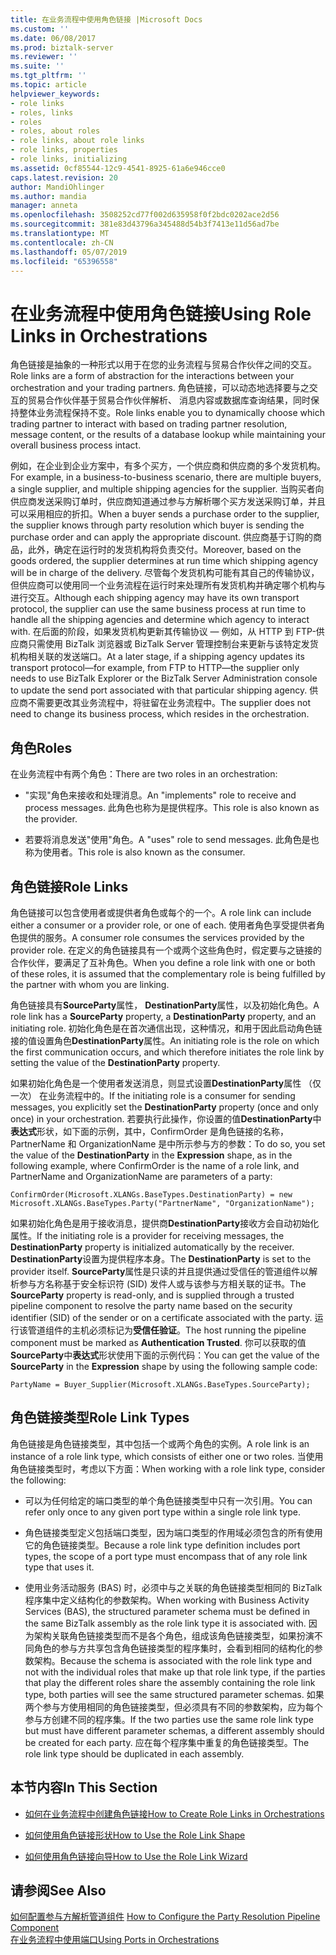 ```yaml
---
title: 在业务流程中使用角色链接 |Microsoft Docs
ms.custom: ''
ms.date: 06/08/2017
ms.prod: biztalk-server
ms.reviewer: ''
ms.suite: ''
ms.tgt_pltfrm: ''
ms.topic: article
helpviewer_keywords:
- role links
- roles, links
- roles
- roles, about roles
- role links, about role links
- role links, properties
- role links, initializing
ms.assetid: 0cf85544-12c9-4541-8925-61a6e946cce0
caps.latest.revision: 20
author: MandiOhlinger
ms.author: mandia
manager: anneta
ms.openlocfilehash: 3508252cd77f002d635958f0f2bdc0202ace2d56
ms.sourcegitcommit: 381e83d43796a345488d54b3f7413e11d56ad7be
ms.translationtype: MT
ms.contentlocale: zh-CN
ms.lasthandoff: 05/07/2019
ms.locfileid: "65396558"
---
```

# <a name="using-role-links-in-orchestrations"></a><span data-ttu-id="d25e5-102">在业务流程中使用角色链接</span><span class="sxs-lookup"><span data-stu-id="d25e5-102">Using Role Links in Orchestrations</span></span>
<span data-ttu-id="d25e5-103">角色链接是抽象的一种形式以用于在您的业务流程与贸易合作伙伴之间的交互。</span><span class="sxs-lookup"><span data-stu-id="d25e5-103">Role links are a form of abstraction for the interactions between your orchestration and your trading partners.</span></span> <span data-ttu-id="d25e5-104">角色链接，可以动态地选择要与之交互的贸易合作伙伴基于贸易合作伙伴解析、 消息内容或数据库查询结果，同时保持整体业务流程保持不变。</span><span class="sxs-lookup"><span data-stu-id="d25e5-104">Role links enable you to dynamically choose which trading partner to interact with based on trading partner resolution, message content, or the results of a database lookup while maintaining your overall business process intact.</span></span>  
  
 <span data-ttu-id="d25e5-105">例如，在企业到企业方案中，有多个买方，一个供应商和供应商的多个发货机构。</span><span class="sxs-lookup"><span data-stu-id="d25e5-105">For example, in a business-to-business scenario, there are multiple buyers, a single supplier, and multiple shipping agencies for the supplier.</span></span> <span data-ttu-id="d25e5-106">当购买者向供应商发送采购订单时，供应商知道通过参与方解析哪个买方发送采购订单，并且可以采用相应的折扣。</span><span class="sxs-lookup"><span data-stu-id="d25e5-106">When a buyer sends a purchase order to the supplier, the supplier knows through party resolution which buyer is sending the purchase order and can apply the appropriate discount.</span></span> <span data-ttu-id="d25e5-107">供应商基于订购的商品，此外，确定在运行时的发货机构将负责交付。</span><span class="sxs-lookup"><span data-stu-id="d25e5-107">Moreover, based on the goods ordered, the supplier determines at run time which shipping agency will be in charge of the delivery.</span></span> <span data-ttu-id="d25e5-108">尽管每个发货机构可能有其自己的传输协议，但供应商可以使用同一个业务流程在运行时来处理所有发货机构并确定哪个机构与进行交互。</span><span class="sxs-lookup"><span data-stu-id="d25e5-108">Although each shipping agency may have its own transport protocol, the supplier can use the same business process at run time to handle all the shipping agencies and determine which agency to interact with.</span></span> <span data-ttu-id="d25e5-109">在后面的阶段，如果发货机构更新其传输协议 — 例如，从 HTTP 到 FTP-供应商只需使用 BizTalk 浏览器或 BizTalk Server 管理控制台来更新与该特定发货机构相关联的发送端口。</span><span class="sxs-lookup"><span data-stu-id="d25e5-109">At a later stage, if a shipping agency updates its transport protocol—for example, from FTP to HTTP—the supplier only needs to use BizTalk Explorer or the BizTalk Server Administration console to update the send port associated with that particular shipping agency.</span></span> <span data-ttu-id="d25e5-110">供应商不需要更改其业务流程中，将驻留在业务流程中。</span><span class="sxs-lookup"><span data-stu-id="d25e5-110">The supplier does not need to change its business process, which resides in the orchestration.</span></span>  
  
## <a name="roles"></a><span data-ttu-id="d25e5-111">角色</span><span class="sxs-lookup"><span data-stu-id="d25e5-111">Roles</span></span>  
 <span data-ttu-id="d25e5-112">在业务流程中有两个角色：</span><span class="sxs-lookup"><span data-stu-id="d25e5-112">There are two roles in an orchestration:</span></span>  
  
-   <span data-ttu-id="d25e5-113">"实现"角色来接收和处理消息。</span><span class="sxs-lookup"><span data-stu-id="d25e5-113">An "implements" role to receive and process messages.</span></span> <span data-ttu-id="d25e5-114">此角色也称为是提供程序。</span><span class="sxs-lookup"><span data-stu-id="d25e5-114">This role is also known as the provider.</span></span>  
  
-   <span data-ttu-id="d25e5-115">若要将消息发送"使用"角色。</span><span class="sxs-lookup"><span data-stu-id="d25e5-115">A "uses" role to send messages.</span></span> <span data-ttu-id="d25e5-116">此角色是也称为使用者。</span><span class="sxs-lookup"><span data-stu-id="d25e5-116">This role is also known as the consumer.</span></span>  
  
## <a name="role-links"></a><span data-ttu-id="d25e5-117">角色链接</span><span class="sxs-lookup"><span data-stu-id="d25e5-117">Role Links</span></span>  
 <span data-ttu-id="d25e5-118">角色链接可以包含使用者或提供者角色或每个的一个。</span><span class="sxs-lookup"><span data-stu-id="d25e5-118">A role link can include either a consumer or a provider role, or one of each.</span></span> <span data-ttu-id="d25e5-119">使用者角色享受提供者角色提供的服务。</span><span class="sxs-lookup"><span data-stu-id="d25e5-119">A consumer role consumes the services provided by the provider role.</span></span> <span data-ttu-id="d25e5-120">在定义的角色链接具有一个或两个这些角色时，假定要与之链接的合作伙伴，要满足了互补角色。</span><span class="sxs-lookup"><span data-stu-id="d25e5-120">When you define a role link with one or both of these roles, it is assumed that the complementary role is being fulfilled by the partner with whom you are linking.</span></span>  
  
 <span data-ttu-id="d25e5-121">角色链接具有**SourceParty**属性， **DestinationParty**属性，以及初始化角色。</span><span class="sxs-lookup"><span data-stu-id="d25e5-121">A role link has a **SourceParty** property, a **DestinationParty** property, and an initiating role.</span></span> <span data-ttu-id="d25e5-122">初始化角色是在首次通信出现，这种情况，和用于因此启动角色链接的值设置角色**DestinationParty**属性。</span><span class="sxs-lookup"><span data-stu-id="d25e5-122">An initiating role is the role on which the first communication occurs, and which therefore initiates the role link by setting the value of the **DestinationParty** property.</span></span>  
  
 <span data-ttu-id="d25e5-123">如果初始化角色是一个使用者发送消息，则显式设置**DestinationParty**属性 （仅一次） 在业务流程中的。</span><span class="sxs-lookup"><span data-stu-id="d25e5-123">If the initiating role is a consumer for sending messages, you explicitly set the **DestinationParty** property (once and only once) in your orchestration.</span></span> <span data-ttu-id="d25e5-124">若要执行此操作，你设置的值**DestinationParty**中**表达式**形状，如下面的示例，其中，ConfirmOrder 是角色链接的名称，PartnerName 和 OrganizationName 是中所示参与方的参数：</span><span class="sxs-lookup"><span data-stu-id="d25e5-124">To do so, you set the value of the **DestinationParty** in the **Expression** shape, as in the following example, where ConfirmOrder is the name of a role link, and PartnerName and OrganizationName are parameters of a party:</span></span>  
  
```  
ConfirmOrder(Microsoft.XLANGs.BaseTypes.DestinationParty) = new Microsoft.XLANGs.BaseTypes.Party("PartnerName", "OrganizationName");  
```  
  
 <span data-ttu-id="d25e5-125">如果初始化角色是用于接收消息，提供商**DestinationParty**接收方会自动初始化属性。</span><span class="sxs-lookup"><span data-stu-id="d25e5-125">If the initiating role is a provider for receiving messages, the **DestinationParty** property is initialized automatically by the receiver.</span></span> <span data-ttu-id="d25e5-126">**DestinationParty**设置为提供程序本身。</span><span class="sxs-lookup"><span data-stu-id="d25e5-126">The **DestinationParty** is set to the provider itself.</span></span> <span data-ttu-id="d25e5-127">**SourceParty**属性是只读的并且提供通过受信任的管道组件以解析参与方名称基于安全标识符 (SID) 发件人或与该参与方相关联的证书。</span><span class="sxs-lookup"><span data-stu-id="d25e5-127">The **SourceParty** property is read-only, and is supplied through a trusted pipeline component to resolve the party name based on the security identifier (SID) of the sender or on a certificate associated with the party.</span></span> <span data-ttu-id="d25e5-128">运行该管道组件的主机必须标记为**受信任验证**。</span><span class="sxs-lookup"><span data-stu-id="d25e5-128">The host running the pipeline component must be marked as **Authentication Trusted**.</span></span> <span data-ttu-id="d25e5-129">你可以获取的值**SourceParty**中**表达式**形状使用下面的示例代码：</span><span class="sxs-lookup"><span data-stu-id="d25e5-129">You can get the value of the **SourceParty** in the **Expression** shape by using the following sample code:</span></span>  
  
 `PartyName = Buyer_Supplier(Microsoft.XLANGs.BaseTypes.SourceParty);`  
  
## <a name="role-link-types"></a><span data-ttu-id="d25e5-130">角色链接类型</span><span class="sxs-lookup"><span data-stu-id="d25e5-130">Role Link Types</span></span>  
 <span data-ttu-id="d25e5-131">角色链接是角色链接类型，其中包括一个或两个角色的实例。</span><span class="sxs-lookup"><span data-stu-id="d25e5-131">A role link is an instance of a role link type, which consists of either one or two roles.</span></span> <span data-ttu-id="d25e5-132">当使用角色链接类型时，考虑以下方面：</span><span class="sxs-lookup"><span data-stu-id="d25e5-132">When working with a role link type, consider the following:</span></span>  
  
-   <span data-ttu-id="d25e5-133">可以为任何给定的端口类型的单个角色链接类型中只有一次引用。</span><span class="sxs-lookup"><span data-stu-id="d25e5-133">You can refer only once to any given port type within a single role link type.</span></span>  
  
-   <span data-ttu-id="d25e5-134">角色链接类型定义包括端口类型，因为端口类型的作用域必须包含的所有使用它的角色链接类型。</span><span class="sxs-lookup"><span data-stu-id="d25e5-134">Because a role link type definition includes port types, the scope of a port type must encompass that of any role link type that uses it.</span></span>  
  
-   <span data-ttu-id="d25e5-135">使用业务活动服务 (BAS) 时，必须中与之关联的角色链接类型相同的 BizTalk 程序集中定义结构化的参数架构。</span><span class="sxs-lookup"><span data-stu-id="d25e5-135">When working with Business Activity Services (BAS), the structured parameter schema must be defined in the same BizTalk assembly as the role link type it is associated with.</span></span> <span data-ttu-id="d25e5-136">因为架构关联角色链接类型而不是各个角色，组成该角色链接类型，如果扮演不同角色的参与方共享包含角色链接类型的程序集时，会看到相同的结构化的参数架构。</span><span class="sxs-lookup"><span data-stu-id="d25e5-136">Because the schema is associated with the role link type and not with the individual roles that make up that role link type, if the parties that play the different roles share the assembly containing the role link type, both parties will see the same structured parameter schemas.</span></span> <span data-ttu-id="d25e5-137">如果两个参与方使用相同的角色链接类型，但必须具有不同的参数架构，应为每个参与方创建不同的程序集。</span><span class="sxs-lookup"><span data-stu-id="d25e5-137">If the two parties use the same role link type but must have different parameter schemas, a different assembly should be created for each party.</span></span> <span data-ttu-id="d25e5-138">应在每个程序集中重复的角色链接类型。</span><span class="sxs-lookup"><span data-stu-id="d25e5-138">The role link type should be duplicated in each assembly.</span></span>  
  
## <a name="in-this-section"></a><span data-ttu-id="d25e5-139">本节内容</span><span class="sxs-lookup"><span data-stu-id="d25e5-139">In This Section</span></span>  
  
-   [<span data-ttu-id="d25e5-140">如何在业务流程中创建角色链接</span><span class="sxs-lookup"><span data-stu-id="d25e5-140">How to Create Role Links in Orchestrations</span></span>](../core/how-to-create-role-links-in-orchestrations.md)  
  
-   [<span data-ttu-id="d25e5-141">如何使用角色链接形状</span><span class="sxs-lookup"><span data-stu-id="d25e5-141">How to Use the Role Link Shape</span></span>](../core/how-to-use-the-role-link-shape.md)  
  
-   [<span data-ttu-id="d25e5-142">如何使用角色链接向导</span><span class="sxs-lookup"><span data-stu-id="d25e5-142">How to Use the Role Link Wizard</span></span>](../core/how-to-use-the-role-link-wizard.md)  
  
## <a name="see-also"></a><span data-ttu-id="d25e5-143">请参阅</span><span class="sxs-lookup"><span data-stu-id="d25e5-143">See Also</span></span>  
 <span data-ttu-id="d25e5-144">[如何配置参与方解析管道组件](../core/how-to-configure-the-party-resolution-pipeline-component.md) </span><span class="sxs-lookup"><span data-stu-id="d25e5-144">[How to Configure the Party Resolution Pipeline Component](../core/how-to-configure-the-party-resolution-pipeline-component.md) </span></span>  
 [<span data-ttu-id="d25e5-145">在业务流程中使用端口</span><span class="sxs-lookup"><span data-stu-id="d25e5-145">Using Ports in Orchestrations</span></span>](../core/using-ports-in-orchestrations.md)